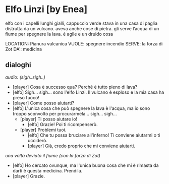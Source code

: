 # Elfo Linzi [by Enea]

elfo con i capelli lunghi gialli, cappuccio verde
stava in una casa di paglia distrutta da un vulcano. aveva anche cose di pietra.
gli serve l’acqua di un fiume per spegnere la lava. é agile e un druido cosa

LOCATION: Pianura vulcanica
VUOLE: spegnere incendio
SERVE: la forza di Zot
DA': medicina

## dialoghi

_audio: (sigh..sigh..)_

-   [player] Cosa è successo qua? Perché è tutto pieno di lava?
-   [elfo] Sigh… sigh… sono l'elfo Linzi. Il vulcano è esploso e la mia casa ha preso fuoco!
-   [player] Come posso aiutarti?
-   [elfo] L'unica cosa che può spegnere la lava è l'acqua, ma io sono troppo sconvolto per procurarmela… sigh… sigh…
    -   [player] Ti posso aiutare io!
        -   [elfo] Grazie! Poi ti ricompenserò.
    -   [player] Problemi tuoi.
        -   [elfo] Che tu possa bruciare all'inferno! Ti conviene aiutarmi o ti ucciderò.
        -   [player] Già, credo proprio che mi conviene aiutarti.

_una volta deviato il fiume (con la forza di Zot)_

-   [elfo] Ho cercato ovunque, ma l'unica buona cosa che mi è rimasta da darti è questa medicina. Prendila.
-   [player] Grazie.
